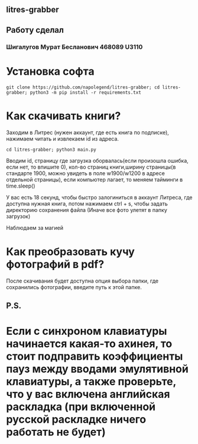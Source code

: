 ## litres-grabber

## Работу сделал
### Шигалугов Мурат Бесланович 468089 U3110

# Установка софта
```
git clone https://github.com/napolegend/litres-grabber; cd litres-grabber; python3 -m pip install -r requirements.txt
```

# Как скачивать книги?
Заходим в Литрес (нужен аккаунт, где есть книга по подписке), нажимаем читать и извлекаем id из адреса.
```
cd litres-grabber; python3 main.py
```
Вводим id, страницу где загрузка оборвалась(если произошла ошибка, если нет, то впишите 0), кол-во страниц книги,ширину страницы(в стандарте 1900, можно увидеть в поле w1900/w1200 в адресе отдельной страницы), если компьютер лагает, то меняем тайминги в time.sleep()

У вас есть 18 секунд, чтобы быстро залогиниться в аккаунт Литреса, где доступна нужная книга, потом нажимаем ctrl + s, чтобы задать директорию сохранения файла (Иначе все фото улетят в папку загрузок)

Наблюдаем за магией

# Как преобразовать кучу фотографий в pdf?
После скачивания будет доступна опция выбора папки, где сохранились фотографии, введите путь к этой папке.

## P.S.

# Если с синхроном клавиатуры начинается какая-то ахинея, то стоит подправить коэффициенты пауз между вводами эмулятивной клавиатуры, а также проверьте, что у вас включена английская раскладка (при включенной русской раскладке ничего работать не будет)
